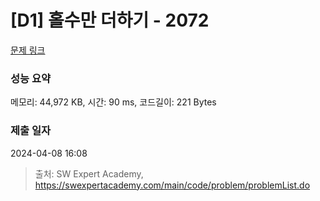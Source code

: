 # [D1] 홀수만 더하기 - 2072 

[문제 링크](https://swexpertacademy.com/main/code/problem/problemDetail.do?contestProbId=AV5QSEhaA5sDFAUq) 

### 성능 요약

메모리: 44,972 KB, 시간: 90 ms, 코드길이: 221 Bytes

### 제출 일자

2024-04-08 16:08



> 출처: SW Expert Academy, https://swexpertacademy.com/main/code/problem/problemList.do